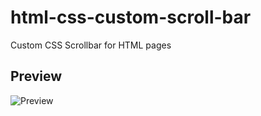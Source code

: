 # html-css-custom-scroll-bar
Custom CSS Scrollbar for HTML pages

## Preview
![Preview](https://i.ibb.co/zZ1PmbX/scrollbar-image.png)
